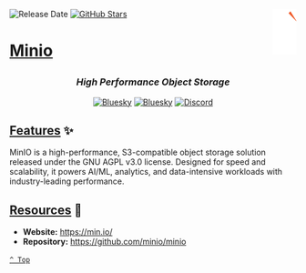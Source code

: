 <a name="top" href="docker-compose.yml" target="_blank"><img height="80" align="right" src="assets/icon.png" alt="Minio" /></a>

<!-- [![Github Release][github-release]](https://github.com/minio/minio/releases/tag/RELEASE.2025-05-24T17-08-30Z) -->
![Release Date][release-date]
[![GitHub Stars][github-stars]](https://github.com/minio/minio)

<h1>

[Minio](docker-compose.yml)

</h1>

<div align="center">

### _High Performance Object Storage_

<a href="https://bsky.app/profile/aever.au" target="_blank"><img alt="Bluesky" src="https://img.shields.io/badge/Bluesky-0085ff?style=flat-square&logo=bluesky&logoColor=white" /></a>
<a href="mailto:github.discharge208@passfwd.com" target="_blank"><img alt="Bluesky" src="https://img.shields.io/badge/Email-00B4F0?style=flat-square&logo=maildotru&logoColor=white" /></a>
<a href="https://discord.com/users/146165361333633024" target="_blank"><img alt="Discord" src="https://img.shields.io/badge/Discord-5865f2?style=flat-square&logo=discord&logoColor=white" /></a>

</div>

## [Features](#top) ✨

MinIO is a high-performance, S3-compatible object storage solution released under the GNU AGPL v3.0 license. Designed for speed and scalability, it powers AI/ML, analytics, and data-intensive workloads with industry-leading performance.

## [Resources](#top) 📖

* **Website:** https://min.io/
* **Repository:** https://github.com/minio/minio

[`^ Top`](#top)




[github-release]: https://img.shields.io/github/v/release/minio/minio?style=flat-square&labelColor=31383f
[release-date]: https://img.shields.io/github/release-date/minio/minio?style=flat-square&labelColor=31383f
[github-stars]: https://img.shields.io/github/stars/minio/minio

